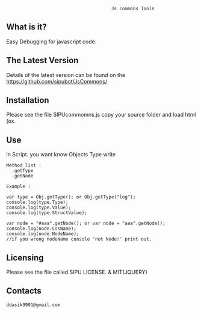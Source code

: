 
                                           Js commons Tools

  What is it?
  -----------

  Easy Debugging for javascript code.

  The Latest Version
  ------------------

  Details of the latest version can be found on the 
  https://github.com/sipubot/JsCommons/

  
  Installation
  ------------

  Please see the file SIPUcommomns.js copy your source folder and load html (ex. <script src="SIPUcommons.js"></script>

  Use 
  ------------
  in Script. you want know Objects Type write
    
    Method list :
      .getType
      .getNode
  
    Example : 
    
    var type = Obj.getType(); or Obj.getType("log");
    console.log(type.Type);
    console.log(type.Value);
    console.log(type.StructValue);
    
    var node = "#aaa".getNode(); or var node = "aaa".getNode();
    console.log(node.CssName);
    console.log(node.NodeName);
    //if you wrong nodeName console 'not Node!' print out.
    
    
  Licensing
  ---------

  Please see the file called SIPU LICENSE. & MIT(JQUERY)
  
  Contacts
  --------
    ddasik9901@gmail.com
     
